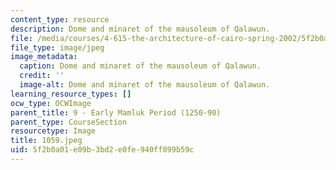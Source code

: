 ```yaml
---
content_type: resource
description: Dome and minaret of the mausoleum of Qalawun.
file: /media/courses/4-615-the-architecture-of-cairo-spring-2002/5f2b0a01e09b3bd2e0fe940ff899b59c_1059.jpeg
file_type: image/jpeg
image_metadata:
  caption: Dome and minaret of the mausoleum of Qalawun.
  credit: ''
  image-alt: Dome and minaret of the mausoleum of Qalawun.
learning_resource_types: []
ocw_type: OCWImage
parent_title: 9 - Early Mamluk Period (1250-90)
parent_type: CourseSection
resourcetype: Image
title: 1059.jpeg
uid: 5f2b0a01-e09b-3bd2-e0fe-940ff899b59c
---
```

